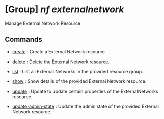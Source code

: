 # [Group] _nf externalnetwork_

Manage External Network Resource

## Commands

- [create](/Commands/nf/externalnetwork/_create.md)
: Create a External Network resource

- [delete](/Commands/nf/externalnetwork/_delete.md)
: Delete the External Network resource.

- [list](/Commands/nf/externalnetwork/_list.md)
: List all External Networks in the provided resource group.

- [show](/Commands/nf/externalnetwork/_show.md)
: Show details of the provided External Network resource.

- [update](/Commands/nf/externalnetwork/_update.md)
: Update to update certain properties of the ExternalNetworks resource.

- [update-admin-state](/Commands/nf/externalnetwork/_update-admin-state.md)
: Update the admin state of the provided External Network resource.
